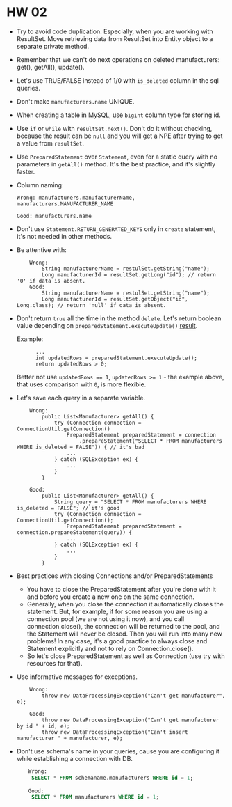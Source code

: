 # HW 02

* Try to avoid code duplication. Especially, when you are working with ResultSet.
  Move retrieving data from ResultSet into Entity object to a separate private method.

* Remember that we can't do next operations on deleted manufacturers: get(), getAll(), update().

* Let's use TRUE/FALSE instead of 1/0 with `is_deleted` column in the sql queries.

* Don't make `manufacturers.name` UNIQUE.

* When creating a table in MySQL, use `bigint` column type for storing id.

* Use `if` or `while` with `resultSet.next()`. Don't do it without checking,
  because the result can be `null` and you will get a NPE after trying to get a value from `resultSet`.
  
* Use `PreparedStatement` over `Statement`, even for a static query with no parameters in `getAll()` method. It's the best practice, and it's slightly faster.

* Column naming:
    ```
    Wrong: manufacturers.manufacturerName, manufacturers.MANUFACTURER_NAME
    
    Good: manufacturers.name
    ```
* Don't use `Statement.RETURN_GENERATED_KEYS` only in `create` statement, it's not needed in other methods.

* Be attentive with:
    ```
        Wrong:
            String manufacturerName = restulSet.getString("name");
            Long manufacturerId = resultSet.getLong("id"); // return '0' if data is absent.
        Good:
            String manufacturerName = restulSet.getString("name");
            Long manufacturerId = resultSet.getObject("id", Long.class); // return 'null' if data is absent.
    ```

* Don't return `true` all the time in the method `delete`.
  Let's return boolean value depending on `preparedStatement.executeUpdate()` [result](https://docs.oracle.com/javase/7/docs/api/java/sql/Statement.html#executeUpdate(java.lang.String)).

  Example:
  ```
        ...
        int updatedRows = preparedStatement.executeUpdate();
        return updatedRows > 0;
  ```
  Better not use `updatedRows == 1`, `updatedRows >= 1` - the example above, that uses comparison with `0`, is more flexible.

* Let's save each query in a separate variable.
    ```
        Wrong:
            public List<Manufacturer> getAll() {
                try (Connection connection = ConnectionUtil.getConnection()
                    PreparedStatement preparedStatement = connection
                        .prepareStatement("SELECT * FROM manufacturers WHERE is_deleted = FALSE")) { // it's bad
                    ...
                } catch (SQLException ex) {
                    ...
                }
            }
            
        Good:
            public List<Manufacturer> getAll() {
                String query = "SELECT * FROM manufacturers WHERE is_deleted = FALSE"; // it's good
                try (Connection connection = ConnectionUtil.getConnection();
                    PreparedStatement preparedStatement = connection.prepareStatement(query)) {
                    ...
                } catch (SQLException ex) {
                    ...
                }
            }
    ```

* Best practices with closing Connections and/or PreparedStatements
    - You have to close the PreparedStatement after you're done with it and before you create a new one on the same connection.
    - Generally, when you close the connection it automatically closes the statement.
      But, for example, if for some reason you are using a connection pool (we are not using it now),
      and you call connection.close(), the connection will be returned to the pool,
      and the Statement will never be closed. Then you will run into many new problems!
      In any case, it's a good practice to always close and Statement explicitly and not to rely on Connection.close().
    - So let's close PreparedStatement as well as Connection (use try with resources for that).


* Use informative messages for exceptions.
    ```
        Wrong:
            throw new DataProcessingException("Can't get manufacturer", e);
            
        Good:
            throw new DataProcessingException("Can't get manufacturer by id " + id, e);
            throw new DataProcessingException("Can't insert manufacturer " + manufacturer, e);
    ``` 

* Don't use schema's name in your queries, cause you are configuring it while establishing a connection with DB.
```sql     
       Wrong:
        SELECT * FROM schemaname.manufacturers WHERE id = 1;                     
             
       Good:
        SELECT * FROM manufacturers WHERE id = 1;
```           
